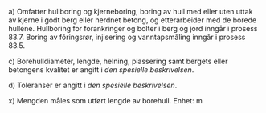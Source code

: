 a) Omfatter hullboring og kjerneboring, boring av hull med eller uten uttak av kjerne i godt berg eller herdnet betong, og etterarbeider med de borede hullene. Hullboring for forankringer og bolter i berg og jord inngår i prosess 83.7. Boring av fôringsrør, injisering og vanntapsmåling inngår i prosess 83.5.

c) Borehulldiameter, lengde, helning, plassering samt bergets eller betongens kvalitet er angitt i *den spesielle beskrivelsen*.

d) Toleranser er angitt i *den spesielle beskrivelsen*.

x) Mengden måles som utført lengde av borehull. Enhet: m

